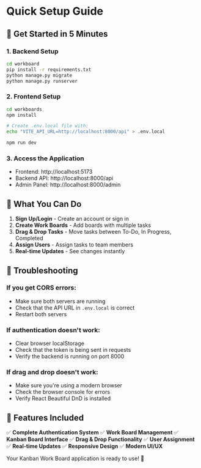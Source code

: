 # Quick Setup Guide

## 🚀 Get Started in 5 Minutes

### 1. Backend Setup

```bash
cd workboard
pip install -r requirements.txt
python manage.py migrate
python manage.py runserver
```

### 2. Frontend Setup

```bash
cd workboards
npm install

# Create .env.local file with:
echo "VITE_API_URL=http://localhost:8000/api" > .env.local

npm run dev
```

### 3. Access the Application

- Frontend: http://localhost:5173
- Backend API: http://localhost:8000/api
- Admin Panel: http://localhost:8000/admin

## 🎯 What You Can Do

1. **Sign Up/Login** - Create an account or sign in
2. **Create Work Boards** - Add boards with multiple tasks
3. **Drag & Drop Tasks** - Move tasks between To-Do, In Progress, Completed
4. **Assign Users** - Assign tasks to team members
5. **Real-time Updates** - See changes instantly

## 🔧 Troubleshooting

### If you get CORS errors:

- Make sure both servers are running
- Check that the API URL in `.env.local` is correct
- Restart both servers

### If authentication doesn't work:

- Clear browser localStorage
- Check that the token is being sent in requests
- Verify the backend is running on port 8000

### If drag and drop doesn't work:

- Make sure you're using a modern browser
- Check the browser console for errors
- Verify React Beautiful DnD is installed

## 📱 Features Included

✅ **Complete Authentication System**
✅ **Work Board Management**
✅ **Kanban Board Interface**
✅ **Drag & Drop Functionality**
✅ **User Assignment**
✅ **Real-time Updates**
✅ **Responsive Design**
✅ **Modern UI/UX**

Your Kanban Work Board application is ready to use! 🎉
